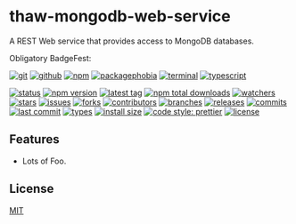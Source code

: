 # thaw-mongodb-web-service
A REST Web service that provides access to MongoDB databases.

Obligatory BadgeFest:

[![git][git-badge-image]][git-url]
[![github][github-badge-image]][github-url]
[![npm][npm-badge-image]][npm-url]
[![packagephobia][packagephobia-badge-image]][packagephobia-url]
[![terminal][terminal-badge-image]][terminal-url]
[![typescript][typescript-badge-image]][typescript-url]

[![status][status-badge-image]][status-url]
[![npm version][npm-version-badge-image]][npm-version-url]
[![latest tag][latest-tag-badge-image]][latest-tag-url]
[![npm total downloads][npm-total-downloads-badge-image]][npm-total-downloads-url]
[![watchers][watchers-badge-image]][watchers-url]
[![stars][stars-badge-image]][stars-url]
[![issues][issues-badge-image]][issues-url]
[![forks][forks-badge-image]][forks-url]
[![contributors][contributors-badge-image]][contributors-url]
[![branches][branches-badge-image]][branches-url]
[![releases][releases-badge-image]][releases-url]
[![commits][commits-badge-image]][commits-url]
[![last commit][last-commit-badge-image]][last-commit-url]
[![types][types-badge-image]][types-url]
[![install size][install-size-badge-image]][install-size-url]
[![code style: prettier][prettier-badge-image]][prettier-url]
[![license][license-badge-image]][license-url]

## Features

- Lots of Foo.

## License
[MIT](https://choosealicense.com/licenses/mit/)

[codeclimate-badge-image]: https://badgen.net/badge/icon/codeclimate?icon=codeclimate&label
[codeclimate-url]: https://codeclimate.com
[git-badge-image]: https://badgen.net/badge/icon/git?icon=git&label
[git-url]: https://git-scm.com
[github-badge-image]: https://badgen.net/badge/icon/github?icon=github&label
[github-url]: https://github.com
[npm-badge-image]: https://badgen.net/badge/icon/npm?icon=npm&label
[npm-url]: https://npmjs.com
[packagephobia-badge-image]: https://badgen.net/badge/icon/packagephobia?icon=packagephobia&label
[packagephobia-url]: https://packagephobia.com/
[terminal-badge-image]: https://badgen.net/badge/icon/terminal?icon=terminal&label
[terminal-url]: https://en.wikipedia.org/wiki/History_of_Unix
[travis-badge-image]: https://badgen.net/badge/icon/travis?icon=travis&label
[travis-url]: https://travis-ci.com
[typescript-badge-image]: https://badgen.net/badge/icon/typescript?icon=typescript&label
[typescript-url]: https://www.typescriptlang.org

[status-badge-image]: https://badgen.net/github/status/tom-weatherhead/thaw-mongodb-web-service
[status-url]: https://badgen.net/github/status/tom-weatherhead/thaw-mongodb-web-service
[build-status-badge-image]: https://secure.travis-ci.org/tom-weatherhead/thaw-mongodb-web-service.svg
[build-status-url]: https://travis-ci.org/tom-weatherhead/thaw-mongodb-web-service
[npm-version-badge-image]: https://img.shields.io/npm/v/thaw-mongodb-web-service.svg
[npm-version-url]: https://www.npmjs.com/package/thaw-mongodb-web-service
[latest-tag-badge-image]: https://badgen.net/github/tag/tom-weatherhead/thaw-mongodb-web-service
[latest-tag-url]: https://github.com/tom-weatherhead/thaw-mongodb-web-service/tags
[npm-total-downloads-badge-image]: https://img.shields.io/npm/dt/thaw-mongodb-web-service.svg
[npm-total-downloads-url]: https://www.npmjs.com/package/thaw-mongodb-web-service
[watchers-badge-image]: https://badgen.net/github/watchers/tom-weatherhead/thaw-mongodb-web-service
[watchers-url]: https://github.com/tom-weatherhead/thaw-mongodb-web-service/watchers
[stars-badge-image]: https://badgen.net/github/stars/tom-weatherhead/thaw-mongodb-web-service
[stars-url]: https://github.com/tom-weatherhead/thaw-mongodb-web-service/stargazers
[issues-badge-image]: https://badgen.net/github/issues/tom-weatherhead/thaw-mongodb-web-service
[issues-url]: https://github.com/tom-weatherhead/thaw-mongodb-web-service/issues
[forks-badge-image]: https://badgen.net/github/forks/tom-weatherhead/thaw-mongodb-web-service
[forks-url]: https://github.com/tom-weatherhead/thaw-mongodb-web-service/network/members
[contributors-badge-image]: https://badgen.net/github/contributors/tom-weatherhead/thaw-mongodb-web-service
[contributors-url]: https://github.com/tom-weatherhead/thaw-mongodb-web-service/graphs/contributors
[branches-badge-image]: https://badgen.net/github/branches/tom-weatherhead/thaw-mongodb-web-service
[branches-url]: https://github.com/tom-weatherhead/thaw-mongodb-web-service/branches
[releases-badge-image]: https://badgen.net/github/releases/tom-weatherhead/thaw-mongodb-web-service
[releases-url]: https://github.com/tom-weatherhead/thaw-mongodb-web-service/releases
[commits-badge-image]: https://badgen.net/github/commits/tom-weatherhead/thaw-mongodb-web-service
[commits-url]: https://github.com/tom-weatherhead/thaw-mongodb-web-service/commits/master
[last-commit-badge-image]: https://badgen.net/github/last-commit/tom-weatherhead/thaw-mongodb-web-service
[last-commit-url]: https://github.com/tom-weatherhead/thaw-mongodb-web-service
[types-badge-image]: https://badgen.net/npm/types/thaw-mongodb-web-service
[types-url]: https://badgen.net/npm/types/thaw-mongodb-web-service
[install-size-badge-image]: https://badgen.net/packagephobia/install/thaw-mongodb-web-service
[install-size-url]: https://badgen.net/packagephobia/install/thaw-mongodb-web-service
[known-vulnerabilities-badge-image]: https://snyk.io/test/github/tom-weatherhead/thaw-mongodb-web-service/badge.svg?targetFile=package.json&package-lock.json
[known-vulnerabilities-url]: https://snyk.io/test/github/tom-weatherhead/thaw-mongodb-web-service?targetFile=package.json&package-lock.json
[lines-of-code-badge-image]: https://badgen.net/codeclimate/loc/tom-weatherhead/thaw-mongodb-web-service
[lines-of-code-url]: https://badgen.net/codeclimate/loc/tom-weatherhead/thaw-mongodb-web-service
[technical-debt-badge-image]: https://badgen.net/codeclimate/tech-debt/tom-weatherhead/thaw-mongodb-web-service
[technical-debt-url]: https://badgen.net/codeclimate/tech-debt/tom-weatherhead/thaw-mongodb-web-service
[maintainability-badge-image]: https://api.codeclimate.com/v1/badges/a5eb95066763b9a9163b/maintainability
[maintainability-url]: https://codeclimate.com/github/tom-weatherhead/thaw-mongodb-web-service/maintainability
[test-coverage-badge-image]: https://api.codeclimate.com/v1/badges/a5eb95066763b9a9163b/test_coverage
[test-coverage-url]: https://codeclimate.com/github/tom-weatherhead/thaw-mongodb-web-service/test_coverage
[jest-badge-image]: https://img.shields.io/badge/tested_with-jest-99424f.svg
[jest-url]: https://github.com/facebook/jest
[prettier-badge-image]: https://img.shields.io/badge/code_style-prettier-ff69b4.svg?style=flat-square
[prettier-url]: https://github.com/prettier/prettier
[license-badge-image]: https://img.shields.io/github/license/mashape/apistatus.svg
[license-url]: https://github.com/tom-weatherhead/thaw-mongodb-web-service/blob/master/LICENSE
